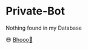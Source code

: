 # Private-Bot
Nothing found in my Database

😎 [Bhooo👻](https://dashboard.heroku.com/new?button-url=https%3A%2F%2Fgithub.com%2F&template=https%3A%2F%2Fgithub.com%2Fcat-of-tg%2FPrivate-Bot)

